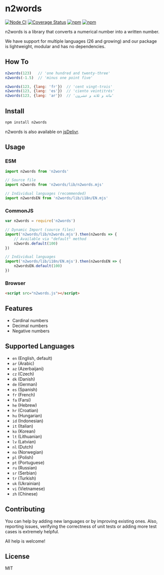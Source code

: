# n2words

[![Node CI](https://github.com/forzagreen/n2words/workflows/Node%20CI/badge.svg?branch=master)](https://github.com/forzagreen/n2words/actions)
[![Coverage Status](https://coveralls.io/repos/github/forzagreen/n2words/badge.svg?branch=master)](https://coveralls.io/github/forzagreen/n2words?branch=master)
[![npm](https://img.shields.io/npm/v/n2words.svg)](https://npmjs.com/package/n2words)
[![npm](https://img.shields.io/npm/dw/n2words)](https://npmjs.com/package/n2words)

n2words is a library that converts a numerical number into a written number.

We have support for multiple languages (26 and growing) and our package is lightweight, modular and has no dependencies.

## How To

```js
n2words(123)   // 'one hundred and twenty-three'
n2words(-1.5)  // 'minus one point five'

n2words(123, {lang: 'fr'})  // 'cent vingt-trois'
n2words(123, {lang: 'es'})  // 'ciento veintitrés'
n2words(123, {lang: 'ar'})  // 'مائة و ثلاثة و عشرون'
```

## Install

```sh
npm install n2words
```

n2words is also available on [jsDelivr](https://jsdelivr.com/package/npm/n2words).

## Usage

### ESM

```js
import n2words from 'n2words'

// Source file
import n2words from 'n2words/lib/n2words.mjs'

// Individual languages (recommended)
import n2wordsEN from 'n2words/lib/i18n/EN.mjs'
```

### CommonJS

```js
var n2words = require('n2words')

// Dynamic Import (source files)
import('n2words/lib/n2words.mjs').then(n2words => {
    // Available via "default" method
    n2words.default(100)
})

// Individual languages
import('n2words/lib/i18n/EN.mjs').then(n2wordsEN => {
    n2wordsEN.default(100)
})
```

### Browser

```html
<script src="n2words.js"></script>
```

## Features

- Cardinal numbers
- Decimal numbers
- Negative numbers

## Supported Languages

- `en` (English, default)
- `ar` (Arabic)
- `az` (Azerbaijani)
- `cz` (Czech)
- `dk` (Danish)
- `de` (German)
- `es` (Spanish)
- `fr` (French)
- `fa` (Farsi)
- `he` (Hebrew)
- `hr` (Croatian)
- `hu` (Hungarian)
- `id` (Indonesian)
- `it` (Italian)
- `ko` (Korean)
- `lt` (Lithuanian)
- `lv` (Latvian)
- `nl` (Dutch)
- `no` (Norwegian)
- `pl` (Polish)
- `pt` (Portuguese)
- `ru` (Russian)
- `sr` (Serbian)
- `tr` (Turkish)
- `uk` (Ukrainian)
- `vi` (Vietnamese)
- `zh` (Chinese)

## Contributing

You can help by adding new languages or by improving existing ones. Also, reporting issues, verifying the correctness of unit tests or adding more test cases is extremely helpful.

All help is welcome!

## License

MIT
